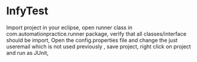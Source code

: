 # InfyTest
Import project in your eclipse,
open runner class in com.automationpractice.runner package,
verify that all classes/interface should be import,
Open the config.properties file and change the just useremail which is not used previously ,
save project,
right click on project and run as JUnit,
